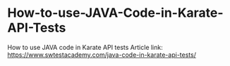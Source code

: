 # How-to-use-JAVA-Code-in-Karate-API-Tests
How to use JAVA code in Karate API tests
Article link: https://www.swtestacademy.com/java-code-in-karate-api-tests/ 
